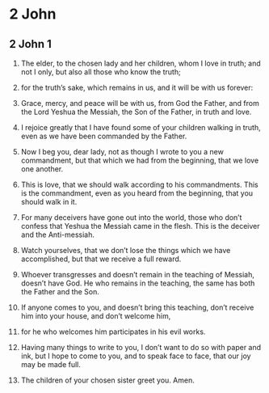 # 2 John

## 2 John 1

1. The elder, to the chosen lady and her children, whom I love in truth; and not I only, but also all those who know the truth;

2. for the truth’s sake, which remains in us, and it will be with us forever:

3. Grace, mercy, and peace will be with us, from God the Father, and from the Lord Yeshua the Messiah, the Son of the Father, in truth and love.  

4.   I rejoice greatly that I have found some of your children walking in truth, even as we have been commanded by the Father.

5. Now I beg you, dear lady, not as though I wrote to you a new commandment, but that which we had from the beginning, that we love one another.

6. This is love, that we should walk according to his commandments. This is the commandment, even as you heard from the beginning, that you should walk in it.

7. For many deceivers have gone out into the world, those who don’t confess that Yeshua the Messiah came in the flesh. This is the deceiver and the Anti-messiah.

8. Watch yourselves, that we don’t lose the things which we have accomplished, but that we receive a full reward.

9. Whoever transgresses and doesn’t remain in the teaching of Messiah, doesn’t have God. He who remains in the teaching, the same has both the Father and the Son.

10. If anyone comes to you, and doesn’t bring this teaching, don’t receive him into your house, and don’t welcome him,

11. for he who welcomes him participates in his evil works.  

12.   Having many things to write to you, I don’t want to do so with paper and ink, but I hope to come to you, and to speak face to face, that our joy may be made full.

13. The children of your chosen sister greet you. Amen.    